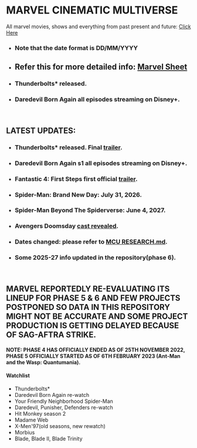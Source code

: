 # MARVEL CINEMATIC MULTIVERSE

All marvel movies, shows and everything from past present and future: [Click Here](https://github.com/gunjan1909/marvel/blob/main/MCU%20RESEARCH.md)

- ### Note that the date format is DD/MM/YYYY

- ## Refer this for more detailed info: [Marvel Sheet](https://docs.google.com/spreadsheets/d/1Xfe--9Wshbb3ru0JplA2PnEwN7mVawazKmhWJjr_wKs/edit#gid=0)

- ### Thunderbolts\* released.
- ### Daredevil Born Again all episodes streaming on Disney+.
<br/>

## LATEST UPDATES:

- ### Thunderbolts\* released. Final [trailer](https://youtu.be/-sAOWhvheK8?feature=shared).
- ### Daredevil Born Again s1 all episodes streaming on Disney+.
- ### Fantastic 4: First Steps first official [trailer](https://youtu.be/pAsmrKyMqaA?feature=shared).
- ### Spider-Man: Brand New Day: July 31, 2026.
- ### Spider-Man Beyond The Spiderverse: June 4, 2027.
- ### Avengers Doomsday [cast revealed](https://www.youtube.com/watch?v=Iy7k3aJS0Fw).
- ### Dates changed: please refer to [MCU RESEARCH.md](./MCU%20RESEARCH.md).
- ### Some 2025-27 info updated in the repository(phase 6).

<br/>

## MARVEL REPORTEDLY RE-EVALUATING ITS LINEUP FOR PHASE 5 & 6 AND FEW PROJECTS POSTPONED SO DATA IN THIS REPOSITORY MIGHT NOT BE ACCURATE AND SOME PROJECT PRODUCTION IS GETTING DELAYED BECAUSE OF SAG-AFTRA STRIKE.

#### NOTE: PHASE 4 HAS OFFICIALLY ENDED AS OF 25TH NOVEMBER 2022, PHASE 5 OFFICIALLY STARTED AS OF 6TH FEBRUARY 2023 (Ant-Man and the Wasp: Quantumania).

#### Watchlist

- Thunderbolts\*
- Daredevil Born Again re-watch
- Your Friendly Neighborhood Spider-Man
- Daredevil, Punisher, Defenders re-watch
- Hit Monkey season 2
- Madame Web
- X-Men'97(old seasons, new rewatch)
- Morbius
- Blade, Blade II, Blade Trinity
